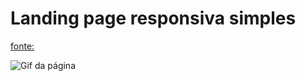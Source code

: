 # Landing page responsiva simples


[fonte:](https://www.youtube.com/watch?v=om1lDyDiL4k&feature=em-uploademail)

![Gif da página]()